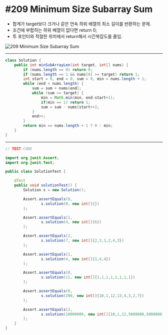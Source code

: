 # #209 Minimum Size Subarray Sum

- 합계가 target보다 크거나 같은 연속 하위 배열의 최소 길이를 반환하는 문제.
- 조건에 부합하는 하위 배열이 없다면 return 0;
- 투 포인터와 적절한 위치에서 return해서 시간복잡도를 줄임.

![209 Minimum Size Subarray Sum](https://user-images.githubusercontent.com/64471645/121354032-72d14b00-c969-11eb-85e0-9e0b6fb39389.JPG)

---

```java
class Solution {
    public int minSubArrayLen(int target, int[] nums) {
        if (nums.length == 0) return 0;
        if (nums.length == 1 && nums[0] >= target) return 1;
        int start = 0, end = 0, sum = 0, min = nums.length + 1;
        while (end < nums.length) {
            sum = sum + nums[end];
            while (sum >= target) {
                min = Math.min(min, end-start+1);
                if(min == 1) return 1;
                sum = sum - nums[start++];
            }
            end++;
        }
        return min == nums.length + 1 ? 0 : min;       
    }
}
```
---

```java
// TEST CODE

import org.junit.Assert;
import org.junit.Test;

public class SolutionTest {

    @Test
    public void solutionTest() {
        Solution s = new Solution();

        Assert.assertEquals(0,
                s.solution(0, new int[]{})
        );

        Assert.assertEquals(1,
                s.solution(4, new int[]{6})
        );

        Assert.assertEquals(2,
                s.solution(7, new int[]{2,3,1,2,4,3})
        );

        Assert.assertEquals(1,
                s.solution(4, new int[]{1,4,4})
        );

        Assert.assertEquals(0,
                s.solution(11, new int[]{1,1,1,1,1,1,1,1})
        );

        Assert.assertEquals(0,
                s.solution(200, new int[]{10,1,12,13,4,3,2,7})
        );

        Assert.assertEquals(2,
                s.solution(10000000, new int[]{10,1,12,5000000,5000000,4,3,2,7})
        );
    }
}
```

